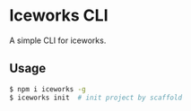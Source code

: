 # Iceworks CLI

A simple CLI for iceworks.

## Usage

```bash
$ npm i iceworks -g
$ iceworks init  # init project by scaffold
```
